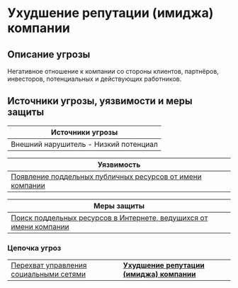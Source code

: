 # Ухудшение репутации (имиджа) компании

## Описание угрозы
Негативное отношение к компании со стороны клиентов, партнёров, инвесторов, потенциальных и действующих работников.



## Источники угрозы, уязвимости и меры защиты
|Источники угрозы|
|-|
|Внешний нарушитель - Низкий потенциал|

|Уязвимость|
|--------|
[Появление поддельных публичных ресурсов от имени компании](/vkr/vulnerabilities/page27)|



|Меры защиты|
|--------|
|[Поиск поддельных ресурсов в Интернете, ведущихся от имени компании](/vkr/measures/page38)|


### Цепочка угроз
|||
|-|-|
|[Перехват управления социальными сетями](/vkr/threats/page22)|**[Ухудшение репутации (имиджа) компании](/vkr/threats/page24)**|

